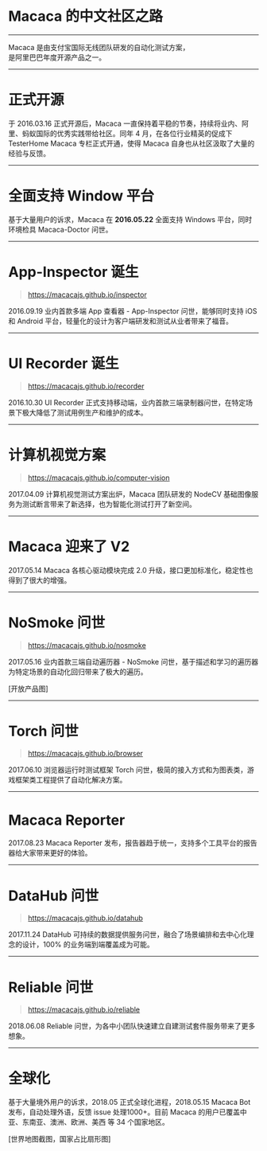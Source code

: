 # Macaca 的中文社区之路

- - -

Macaca 是由支付宝国际无线团队研发的自动化测试方案，<br/>
是阿里巴巴年度开源产品之一。

- - -

# 正式开源

于 2016.03.16 正式开源后，Macaca 一直保持着平稳的节奏，持续将业内、阿里、蚂蚁国际的优秀实践带给社区。同年 4 月，在各位行业精英的促成下 TesterHome Macaca 专栏正式开通，使得 Macaca 自身也从社区汲取了大量的经验与反馈。

- - -

# 全面支持 Window 平台

基于大量用户的诉求，Macaca 在 **2016.05.22** 全面支持 Windows 平台，同时环境检具 Macaca-Doctor 问世。

- - -

# App-Inspector 诞生

> https://macacajs.github.io/inspector

2016.09.19 业内首款多端 App 查看器 - App-Inspector 问世，能够同时支持 iOS 和 Android 平台，轻量化的设计为客户端研发和测试从业者带来了福音。

- - -

# UI Recorder 诞生

> https://macacajs.github.io/recorder

2016.10.30 UI Recorder 正式支持移动端，业内首款三端录制器问世，在特定场景下极大降低了测试用例生产和维护的成本。

- - -

# 计算机视觉方案

> https://macacajs.github.io/computer-vision

2017.04.09 计算机视觉测试方案出炉，Macaca 团队研发的 NodeCV 基础图像服务为测试断言带来了新选择，也为智能化测试打开了新空间。

- - -

# Macaca 迎来了 V2

2017.05.14 Macaca 各核心驱动模块完成 2.0 升级，接口更加标准化，稳定性也得到了很大的增强。

- - -

# NoSmoke 问世

> https://macacajs.github.io/nosmoke

2017.05.16 业内首款三端自动遍历器 - NoSmoke 问世，基于描述和学习的遍历器为特定场景的自动化回归带来了极大的遍历。

[开放产品图]

- - -

# Torch 问世

> https://macacajs.github.io/browser

2017.06.10 浏览器运行时测试框架 Torch 问世，极简的接入方式和为图表类，游戏框架类工程提供了自动化解决方案。

- - -

# Macaca Reporter

2017.08.23 Macaca Reporter 发布，报告器趋于统一，支持多个工具平台的报告器给大家带来更好的体验。

- - -

# DataHub 问世

> https://macacajs.github.io/datahub

2017.11.24 DataHub 可持续的数据提供服务问世，融合了场景编排和去中心化理念的设计，100% 的业务端到端覆盖成为可能。

- - -

# Reliable 问世

> https://macacajs.github.io/reliable

2018.06.08 Reliable 问世，为各中小团队快速建立自建测试套件服务带来了更多想象。

- - -

# 全球化

基于大量境外用户的诉求，2018.05 正式全球化进程，2018.05.15 Macaca Bot 发布，自动处理外语，反馈 issue 处理1000+。目前 Macaca 的用户已覆盖中亚、东南亚、澳洲、欧洲、美西 等 34 个国家地区。

[世界地图截图，国家占比扇形图]
